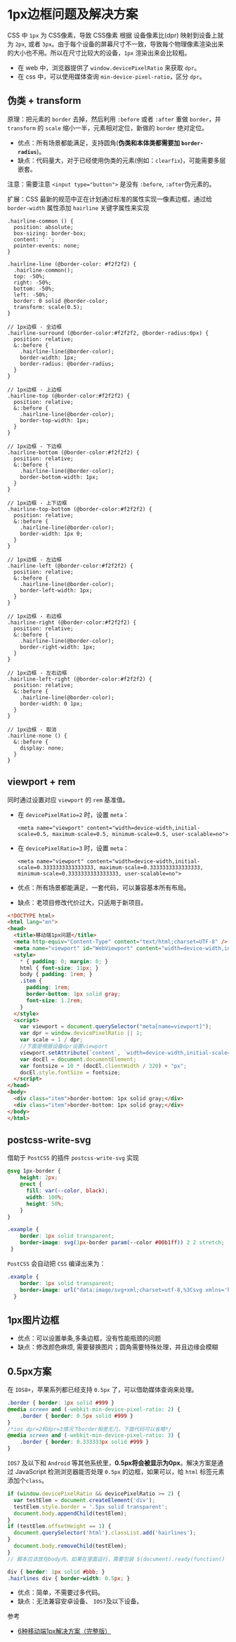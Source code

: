 # 1px边框问题及解决方案

CSS 中 `1px` 为 CSS像素，导致 CSS像素 根据 设备像素比(dpr) 映射到设备上就为 `2px`, 或者 `3px`。由于每个设备的屏幕尺寸不一致，导致每个物理像素渲染出来的大小也不用。所以在尺寸比较大的设备，`1px` 渲染出来会比较粗。

+ 在 web 中，浏览器提供了 `window.devicePixelRatio` 来获取 `dpr`。
+ 在 css 中，可以使用媒体查询 `min-device-pixel-ratio`，区分 `dpr`。

## 伪类 + transform

原理：把元素的 `border` 去掉，然后利用 `:before` 或者 `:after` 重做 `border`，并 `transform` 的 `scale` 缩小一半，元素相对定位，新做的 `border` 绝对定位。

+ 优点：所有场景都能满足，支持圆角(**伪类和本体类都需要加 `border-radius`**)。
+ 缺点：代码量大，对于已经使用伪类的元素(例如：`clearfix`)，可能需要多层嵌套。

注意：需要注意 `<input type="button">` 是没有 `:before`, `:after`伪元素的。

扩展：CSS 最新的规范中正在计划通过标准的属性实现一像素边框，通过给 `border-width` 属性添加 `hairline` 关键字属性来实现

``` less
.hairline-common () {
  position: absolute;
  box-sizing: border-box;
  content: ' ';
  pointer-events: none;
}

.hairline-line (@border-color: #f2f2f2) {
  .hairline-common();
  top: -50%;
  right: -50%;
  bottom: -50%;
  left: -50%;
  border: 0 solid @border-color;
  transform: scale(0.5);
}

// 1px边框 - 全边框
.hairline-surround (@border-color:#f2f2f2, @border-radius:0px) {
  position: relative;
  &::before {
    .hairline-line(@border-color);
    border-width: 1px;
    border-radius: @border-radius;
  }
}

// 1px边框 - 上边框
.hairline-top (@border-color:#f2f2f2) {
  position: relative;
  &::before {
    .hairline-line(@border-color);
    border-top-width: 1px;
  }
}

// 1px边框 - 下边框
.hairline-bottom (@border-color:#f2f2f2) {
  position: relative;
  &::before {
    .hairline-line(@border-color);
    border-bottom-width: 1px;
  }
}

// 1px边框 - 上下边框
.hairline-top-bottom (@border-color:#f2f2f2) {
  position: relative;
  &::before {
    .hairline-line(@border-color);
    border-width: 1px 0;
  }
}

// 1px边框 - 左边框
.hairline-left (@border-color:#f2f2f2) {
  position: relative;
  &::before {
    .hairline-line(@border-color);
    border-left-width: 1px;
  }
}

// 1px边框 - 右边框
.hairline-right (@border-color:#f2f2f2) {
  position: relative;
  &::before {
    .hairline-line(@border-color);
    border-right-width: 1px;
  }
}

// 1px边框 - 左右边框
.hairline-left-right (@border-color:#f2f2f2) {
  position: relative;
  &::before {
    .hairline-line(@border-color);
    border-width: 0 1px;
  }
}

// 1px边框 - 取消
.hairline-none () {
  &::before {
    display: none;
  }
}
```

## viewport + rem

同时通过设置对应 `viewport` 的 `rem` 基准值。

+ 在 `devicePixelRatio=2` 时，设置 `meta`：
  
  `<meta name="viewport" content="width=device-width,initial-scale=0.5, maximum-scale=0.5, minimum-scale=0.5, user-scalable=no">`
+ 在 `devicePixelRatio=3` 时，设置 `meta`：

  `<meta name="viewport" content="width=device-width,initial-scale=0.3333333333333333, maximum-scale=0.3333333333333333, minimum-scale=0.3333333333333333, user-scalable=no">`

+ 优点：所有场景都能满足，一套代码，可以兼容基本所有布局。
+ 缺点：老项目修改代价过大，只适用于新项目。

``` html
<!DOCTYPE html>
<html lang="en">
<head>
  <title>移动端1px问题</title>
  <meta http-equiv="Content-Type" content="text/html;charset=UTF-8" />
  <meta name="viewport" id="WebViewport" content="width=device-width,initial-scale=1, maximum-scale=1, minimum-scale=1, user-scalable=no" />
  <style>
    * { padding: 0; margin: 0; }
    html { font-size: 11px; }
    body { padding: 1rem; }
    .item {
      padding: 1rem;
      border-bottom: 1px solid gray;
      font-size: 1.2rem;
    }
  </style>
  <script>
    var viewport = document.querySelector("meta[name=viewport]");
    var dpr = window.devicePixelRatio || 1;
    var scale = 1 / dpr;
    //下面是根据设备dpr设置viewport
    viewport.setAttribute(`content`, `width=device-width,initial-scale=${scale},maximum-scale=${scale},minimum-scale=${scale},user-scalable=no`);
    var docEl = document.documentElement;
    var fontsize = 10 * (docEl.clientWidth / 320) + "px";
    docEl.style.fontSize = fontsize;
  </script>
</head>
<body>
  <div class="item">border-bottom: 1px solid gray;</div>
  <div class="item">border-bottom: 1px solid gray;</div>
</body>
</html>
```

## postcss-write-svg

借助于 `PostCSS` 的插件 `postcss-write-svg` 实现

``` scss
@svg 1px-border {
    height: 2px;
    @rect {
      fill: var(--color, black);
      width: 100%;
      height: 50%;
    }
}

.example {
    border: 1px solid transparent;
    border-image: svg(1px-border param(--color #00b1ff)) 2 2 stretch;
 }
```

`PostCSS` 会自动把 `CSS` 编译出来为：

``` css
.example {
    border: 1px solid transparent;
    border-image: url("data:image/svg+xml;charset=utf-8,%3Csvg xmlns='http://www.w3.org/2000/svg' height='2px'%3E%3Crect fill='%2300b1ff' width='100%25' height='50%25'/%3E%3C/svg%3E") 2 2 stretch;
  }
```

## 1px图片边框

+ 优点：可以设置单条,多条边框，没有性能瓶颈的问题
+ 缺点：修改颜色麻烦, 需要替换图片；圆角需要特殊处理，并且边缘会模糊

## 0.5px方案

在 `IOS8+`，苹果系列都已经支持 `0.5px` 了，可以借助媒体查询来处理。

``` css
.border { border: 1px solid #999 }
@media screen and (-webkit-min-device-pixel-ratio: 2) {
    .border { border: 0.5px solid #999 }
}
/*ios dpr=2和dpr=3情况下border相差无几，下面代码可以省略*/
@media screen and (-webkit-min-device-pixel-ratio: 3) {
    .border { border: 0.333333px solid #999 }
}
```

`IOS7` 及以下和 `Android` 等其他系统里，**0.5px将会被显示为0px**。解决方案是通过 JavaScript 检测浏览器能否处理 `0.5px` 的边框，如果可以，给 `html` 标签元素添加个`class`。

``` javascript
if (window.devicePixelRatio && devicePixelRatio >= 2) {
  var testElem = document.createElement('div');
  testElem.style.border = '.5px solid transparent';
  document.body.appendChild(testElem);
}
if (testElem.offsetHeight == 1) {
  document.querySelector('html').classList.add('hairlines');
}
  document.body.removeChild(testElem);
}
// 脚本应该放在body内，如果在里面运行，需要包装 $(document).ready(function() {})
```

``` css
div { border: 1px solid #bbb; }
.hairlines div { border-width: 0.5px; }
```

+ 优点：简单，不需要过多代码。
+ 缺点：无法兼容安卓设备、 `IOS7`及以下设备。

参考

+ [6种移动端1px解决方案（完整版）](https://mp.weixin.qq.com/s/0eHZPNmt8UyaxSzMNjhS9w)
